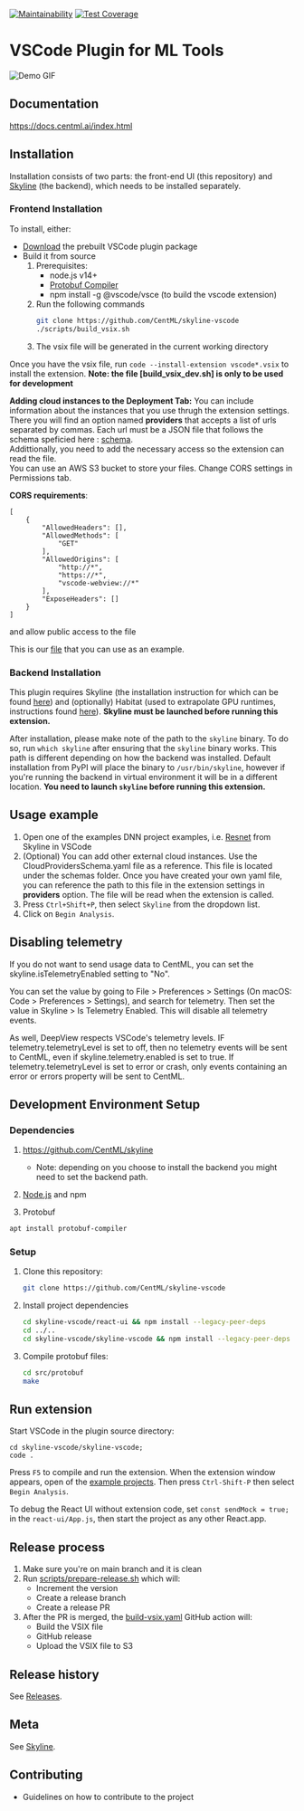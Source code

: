[![Maintainability](https://api.codeclimate.com/v1/badges/0001287428a20bef03ad/maintainability)](https://codeclimate.com/github/CentML/DeepView.Explore/maintainability)
[![Test Coverage](https://api.codeclimate.com/v1/badges/0001287428a20bef03ad/test_coverage)](https://codeclimate.com/github/CentML/DeepView.Explore/test_coverage)

# VSCode Plugin for ML Tools

![Demo GIF](https://raw.githubusercontent.com/CentML/mltools-vscode/jun07-usability-improvements/images/demo.gif)

## Documentation
https://docs.centml.ai/index.html

## Installation
Installation consists of two parts: the front-end UI (this repository) and [Skyline](https://github.com/CentML/skyline) (the backend), which needs to be installed separately.

### Frontend Installation
To install, either:
* [Download](http://centml-habitat.s3-website-us-east-1.amazonaws.com/skyline-vscode/) the prebuilt VSCode plugin package
* Build it from source
  1. Prerequisites:
     - node.js v14+
     - [Protobuf Compiler](https://grpc.io/docs/protoc-installation/)
     - npm install -g @vscode/vsce (to build the vscode extension)
  2. Run the following commands    
      ```bash
      git clone https://github.com/CentML/skyline-vscode
      ./scripts/build_vsix.sh
      ```
  3. The vsix file will be generated in the current working directory

Once you have the vsix file, run `code --install-extension vscode*.vsix` to install the extension.
**Note: the file [build_vsix_dev.sh] is only to be used for development**

**Adding cloud instances to the Deployment Tab:** You can include information about the instances that you use thrugh the extension settings. There you will find an option named **providers** that accepts a list of urls separated by commas. Each url must be a JSON file that follows the schema speficied here : [schema](skyline-vscode/react-ui/src/schema/CloudProvidersSchema.js).<br/>
Addittionally, you need to add the necessary access so the extension can read the file.<br/>
You can use an AWS S3 bucket to store your files. Change CORS settings in Permissions tab.

**CORS requirements**:
```
[
    {
        "AllowedHeaders": [],
        "AllowedMethods": [
            "GET"
        ],
        "AllowedOrigins": [
            "http://*",
            "https://*",
            "vscode-webview://*"
        ],
        "ExposeHeaders": []
    }
]
```
and allow public access to the file

This is our [file](https://deepview-explorer-public.s3.amazonaws.com/vscode-cloud-providers/providers.json) that you can use as an example.





### Backend Installation
This plugin requires Skyline (the installation instruction for which can be found [here](https://github.com/CentML/skyline)) and (optionally) Habitat (used to extrapolate GPU runtimes, instructions found [here](https://github.com/CentML/habitat)). **Skyline must be launched before running this extension.**

After installation, please make note of the path to the `skyline` binary. To do so, run `which skyline` after ensuring that the `skyline` binary works. This path is different depending on how the backend was installed. Default installation from PyPI will place the binary to `/usr/bin/skyline`, however if you're running the backend in virtual environment it will be in a different location. **You need to launch `skyline` before running this extension.**

## Usage example
1. Open one of the examples DNN project examples, i.e. [Resnet](https://github.com/CentML/skyline/tree/main/examples/resnet) from Skyline in VSCode
2. (Optional) You can add other external cloud instances. Use the CloudProvidersSchema.yaml file as a reference. This file is located under the schemas folder. Once you have created your own yaml file, you can reference the path to this file in the extension settings in **providers** option. The file will be read when the extension is called.
3. Press `Ctrl+Shift+P`, then select `Skyline` from the dropdown list.
3. Click on `Begin Analysis`.

## Disabling telemetry
If you do not want to send usage data to CentML, you can set the skyline.isTelemetryEnabled setting to "No".

You can set the value by going to File > Preferences > Settings (On macOS: Code > Preferences > Settings), and search for telemetry. Then set the value in Skyline > Is Telemetry Enabled. This will disable all telemetry events.

As well, DeepView respects VSCode's telemetry levels. IF telemetry.telemetryLevel is set to off, then no telemetry events will be sent to CentML, even if skyline.telemetry.enabled is set to true. If telemetry.telemetryLevel is set to error or crash, only events containing an error or errors property will be sent to CentML.

## Development Environment Setup

### Dependencies
1. https://github.com/CentML/skyline
   
   - Note: depending on you choose to install the backend you might need to set the backend path.
2. [Node.js](https://nodejs.org/en/) and npm
3. Protobuf
```bash
apt install protobuf-compiler
```

### Setup
1. Clone this repository:
   ```zsh
   git clone https://github.com/CentML/skyline-vscode
   ```
1. Install project dependencies
   ```zsh
   cd skyline-vscode/react-ui && npm install --legacy-peer-deps
   cd ../..
   cd skyline-vscode/skyline-vscode && npm install --legacy-peer-deps
   ```
1. Compile protobuf files:
   ```zsh
   cd src/protobuf
   make
   ```
## Run extension
Start VSCode in the plugin source directory:
```
cd skyline-vscode/skyline-vscode;
code .
```
Press `F5` to compile and run the extension. When the extension window appears, open of the [example projects](https://github.com/CentML/skyline/tree/main/examples). Then press `Ctrl-Shift-P` then select `Begin Analysis`.

To debug the React UI without extension code, set `const sendMock = true;` in the `react-ui/App.js`, then start the project as any other React.app.

## Release process
1. Make sure you're on main branch and it is clean
2. Run [scripts/prepare-release.sh](tools/prepare-release.sh) which will:
    * Increment the version
    * Create a release branch
    * Create a release PR
1. After the PR is merged, the [build-vsix.yaml](.github/workflows/build-vsix.yaml) GitHub action will:
    * Build the VSIX file
    * GitHub release
    * Upload the VSIX file to S3

## Release history
See [Releases](https://github.com/CentML/mltools-vscode/releases).

## Meta
See [Skyline](https://github.com/CentML/skyline).

## Contributing
 - Guidelines on how to contribute to the project
